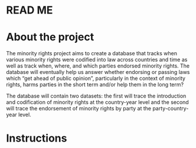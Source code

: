 # READ ME 

# About the project 

The minority rights project aims to create a database that tracks when various minority rights were codified into law across countries and time as well as track when, where, and which parties endorsed minority rights. The database will eventually help us answer whether endorsing or passing laws which “get ahead of public opinion”, particularly in the context of minority rights, harms parties in the short term and/or help them in the long term? 

The database will contain two datasets: the first will trace the introduction and codification of minority rights at the country-year level and the second will trace the endorsement of minority rights by party at the party-country-year level. 

# Instructions 

